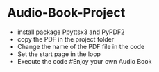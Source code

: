 # Audio-Book-Project

- install package Ppyttsx3 and PyPDF2
- copy the PDF in the project folder 
- Change the name of the PDF file in the code 
- Set the start page in the loop
- Execute the code 
#Enjoy your own Audio Book
